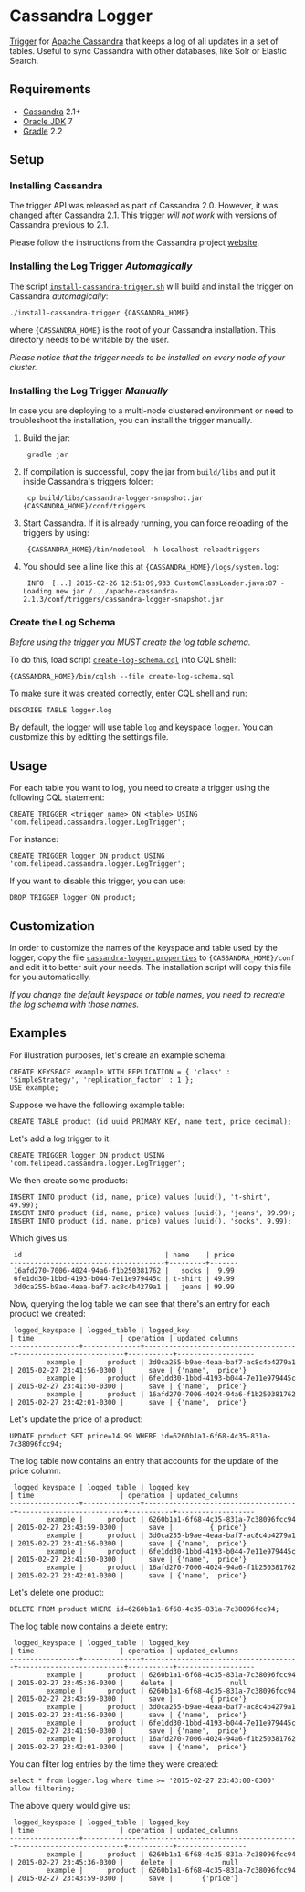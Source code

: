 Cassandra Logger
================

[Trigger](http://www.datastax.com/dev/blog/whats-new-in-cassandra-2-0-prototype-triggers-support) for [Apache Cassandra](http://cassandra.apache.org) that keeps a log of all updates in a set of tables. Useful to sync Cassandra with other databases, like Solr or Elastic Search.

Requirements
------------

- [Cassandra](http://wiki.apache.org/cassandra/GettingStarted) 2.1+
- [Oracle JDK](http://docs.oracle.com/javase/7/docs/webnotes/install) 7
- [Gradle](http://gradle.org/installation) 2.2

Setup
-----

### Installing Cassandra

The trigger API was released as part of Cassandra 2.0. However, it was changed after Cassandra 2.1. This trigger *will not work* with versions of Cassandra previous to 2.1.

Please follow the instructions from the Cassandra project [website](http://wiki.apache.org/cassandra/GettingStarted).

### Installing the Log Trigger *Automagically*

The script [`install-cassandra-trigger.sh`](install-cassandra-trigger.sh) will build and install the trigger on Cassandra *automagically*:

    ./install-cassandra-trigger {CASSANDRA_HOME}

where `{CASSANDRA_HOME}` is the root of your Cassandra installation. This directory needs to be writable by the user.

*Please notice that the trigger needs to be installed on every node of your cluster.*

### Installing the Log Trigger *Manually*

In case you are deploying to a multi-node clustered environment or need to troubleshoot the installation, you can install the trigger manually.

1. Build the jar:

        gradle jar

2. If compilation is successful, copy the jar from `build/libs` and put it inside Cassandra's triggers folder:

        cp build/libs/cassandra-logger-snapshot.jar {CASSANDRA_HOME}/conf/triggers

3. Start Cassandra. If it is already running, you can force reloading of the triggers by using:

        {CASSANDRA_HOME}/bin/nodetool -h localhost reloadtriggers

4. You should see a line like this at `{CASSANDRA_HOME}/logs/system.log`:

        INFO  [...] 2015-02-26 12:51:09,933 CustomClassLoader.java:87 - Loading new jar /.../apache-cassandra-2.1.3/conf/triggers/cassandra-logger-snapshot.jar

### Create the Log Schema

*Before using the trigger you MUST create the log table schema.*

To do this, load script [`create-log-schema.cql`](create-log-schema.cql) into CQL shell:
 
    {CASSANDRA_HOME}/bin/cqlsh --file create-log-schema.sql

To make sure it was created correctly, enter CQL shell and run:

    DESCRIBE TABLE logger.log

By default, the logger will use table `log` and keyspace `logger`. You can customize this by editting the settings file.

Usage
-----

For each table you want to log, you need to create a trigger using the following CQL statement:

    CREATE TRIGGER <trigger_name> ON <table> USING 'com.felipead.cassandra.logger.LogTrigger';

For instance:

    CREATE TRIGGER logger ON product USING 'com.felipead.cassandra.logger.LogTrigger';

If you want to disable this trigger, you can use:

    DROP TRIGGER logger ON product;

Customization
-------------

In order to customize the names of the keyspace and table used by the logger, copy the file [`cassandra-logger.properties`](config/cassandra-logger.properties) to `{CASSANDRA_HOME}/conf` and edit it to better suit your needs. The installation script will copy this file for you automatically.

*If you change the default keyspace or table names, you need to recreate the log schema with those names.*

Examples
--------

For illustration purposes, let's create an example schema:

    CREATE KEYSPACE example WITH REPLICATION = { 'class' : 'SimpleStrategy', 'replication_factor' : 1 };
    USE example;

Suppose we have the following example table:
        
    CREATE TABLE product (id uuid PRIMARY KEY, name text, price decimal);

Let's add a log trigger to it:

    CREATE TRIGGER logger ON product USING 'com.felipead.cassandra.logger.LogTrigger';
 
We then create some products:
 
    INSERT INTO product (id, name, price) values (uuid(), 't-shirt', 49.99);
    INSERT INTO product (id, name, price) values (uuid(), 'jeans', 99.99);
    INSERT INTO product (id, name, price) values (uuid(), 'socks', 9.99);
        
Which gives us:
 
     id                                   | name    | price
    --------------------------------------+---------+-------
     16afd270-7006-4024-94a6-f1b250381762 |   socks |  9.99
     6fe1dd30-1bbd-4193-b044-7e11e979445c | t-shirt | 49.99
     3d0ca255-b9ae-4eaa-baf7-ac8c4b4279a1 |   jeans | 99.99

Now, querying the log table we can see that there's an entry for each product we created:

     logged_keyspace | logged_table | logged_key                           | time                     | operation | updated_columns
    -----------------+--------------+--------------------------------------+--------------------------+-----------+-------------------
             example |      product | 3d0ca255-b9ae-4eaa-baf7-ac8c4b4279a1 | 2015-02-27 23:41:56-0300 |      save | {'name', 'price'}
             example |      product | 6fe1dd30-1bbd-4193-b044-7e11e979445c | 2015-02-27 23:41:50-0300 |      save | {'name', 'price'}
             example |      product | 16afd270-7006-4024-94a6-f1b250381762 | 2015-02-27 23:42:01-0300 |      save | {'name', 'price'}
     
Let's update the price of a product:

    UPDATE product SET price=14.99 WHERE id=6260b1a1-6f68-4c35-831a-7c38096fcc94;
    
The log table now contains an entry that accounts for the update of the price column:

     logged_keyspace | logged_table | logged_key                           | time                     | operation | updated_columns
    -----------------+--------------+--------------------------------------+--------------------------+-----------+-------------------
             example |      product | 6260b1a1-6f68-4c35-831a-7c38096fcc94 | 2015-02-27 23:43:59-0300 |      save |         {'price'}
             example |      product | 3d0ca255-b9ae-4eaa-baf7-ac8c4b4279a1 | 2015-02-27 23:41:56-0300 |      save | {'name', 'price'}
             example |      product | 6fe1dd30-1bbd-4193-b044-7e11e979445c | 2015-02-27 23:41:50-0300 |      save | {'name', 'price'}
             example |      product | 16afd270-7006-4024-94a6-f1b250381762 | 2015-02-27 23:42:01-0300 |      save | {'name', 'price'}

Let's delete one product:

    DELETE FROM product WHERE id=6260b1a1-6f68-4c35-831a-7c38096fcc94;

The log table now contains a delete entry:

     logged_keyspace | logged_table | logged_key                           | time                     | operation | updated_columns
    -----------------+--------------+--------------------------------------+--------------------------+-----------+-------------------
             example |      product | 6260b1a1-6f68-4c35-831a-7c38096fcc94 | 2015-02-27 23:45:36-0300 |    delete |              null
             example |      product | 6260b1a1-6f68-4c35-831a-7c38096fcc94 | 2015-02-27 23:43:59-0300 |      save |         {'price'}
             example |      product | 3d0ca255-b9ae-4eaa-baf7-ac8c4b4279a1 | 2015-02-27 23:41:56-0300 |      save | {'name', 'price'}
             example |      product | 6fe1dd30-1bbd-4193-b044-7e11e979445c | 2015-02-27 23:41:50-0300 |      save | {'name', 'price'}
             example |      product | 16afd270-7006-4024-94a6-f1b250381762 | 2015-02-27 23:42:01-0300 |      save | {'name', 'price'}
             
You can filter log entries by the time they were created:

    select * from logger.log where time >= '2015-02-27 23:43:00-0300' allow filtering;
    
The above query would give us:

     logged_keyspace | logged_table | logged_key                           | time                     | operation | updated_columns
    -----------------+--------------+--------------------------------------+--------------------------+-----------+-----------------
             example |      product | 6260b1a1-6f68-4c35-831a-7c38096fcc94 | 2015-02-27 23:45:36-0300 |    delete |            null
             example |      product | 6260b1a1-6f68-4c35-831a-7c38096fcc94 | 2015-02-27 23:43:59-0300 |      save |       {'price'}
